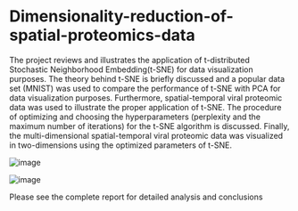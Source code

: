 # Dimensionality-reduction-of-spatial-proteomics-data

The project reviews and illustrates the application of t-distributed Stochastic Neighborhood Embedding(t-SNE) for data visualization purposes. The theory behind t-SNE is briefly discussed and a popular data set (MNIST) was used to compare the performance of t-SNE with PCA for data visualization purposes. Furthermore, spatial-temporal viral proteomic data was used to illustrate the proper application of t-SNE. The procedure of optimizing and choosing the hyperparameters (perplexity and the maximum number of iterations) for the t-SNE algorithm is discussed. Finally, the multi-dimensional spatial-temporal viral proteomic data was visualized in two-dimensions using the optimized parameters of t-SNE.


![image](https://user-images.githubusercontent.com/54224066/177664548-72796281-8716-4283-b42c-c8518196f0d5.png)

![image](https://user-images.githubusercontent.com/54224066/177665530-16cb68b4-e8b2-49f2-b547-09db14cf7b07.png)

Please see the complete report for detailed analysis and conclusions
